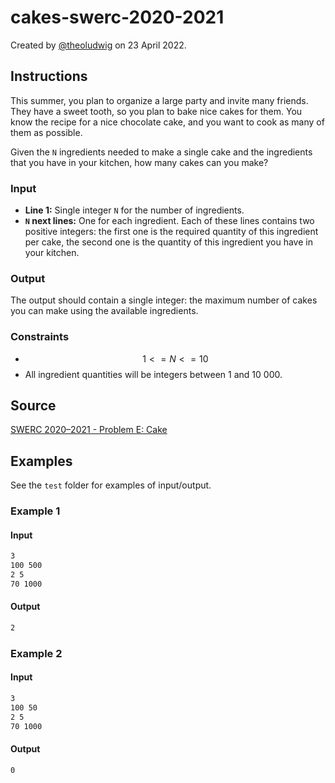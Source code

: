 # cakes-swerc-2020-2021

Created by [@theoludwig](https://github.com/theoludwig) on 23 April 2022.

## Instructions

This summer, you plan to organize a large party and invite many
friends. They have a sweet tooth, so you plan to bake nice cakes for them.
You know the recipe for a nice chocolate cake, and you want to cook as
many of them as possible.

Given the `N` ingredients needed to make a single cake and the
ingredients that you have in your kitchen, how many cakes can you
make?

### Input

- **Line 1:** Single integer `N` for the number of ingredients.
- **`N` next lines:** One for each ingredient. Each of these lines contains two positive integers:
the first one is the required quantity of this ingredient per cake, the second one is the quantity of
this ingredient you have in your kitchen.

### Output

The output should contain a single integer: the maximum number of cakes you can make using the
available ingredients.

### Constraints

- $$1 <= N <= 10$$
- All ingredient quantities will be integers between 1 and 10 000.

## Source

[SWERC 2020–2021 - Problem E: Cake](https://swerc.eu/2020/problems/)

## Examples

See the `test` folder for examples of input/output.

### Example 1

#### Input

```txt
3
100 500
2 5
70 1000
```

#### Output

```txt
2
```

### Example 2

#### Input

```txt
3
100 50
2 5
70 1000
```

#### Output

```txt
0
```
